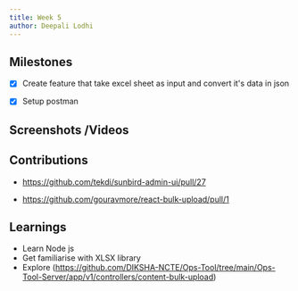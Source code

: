 ```yaml
---
title: Week 5
author: Deepali Lodhi
---
```


## Milestones
- [x] Create feature that take excel sheet as input and convert it's data in json
- [x] Setup postman


## Screenshots /Videos 


## Contributions

- https://github.com/tekdi/sunbird-admin-ui/pull/27

- https://github.com/gouravmore/react-bulk-upload/pull/1

## Learnings
- Learn Node js
- Get familiarise with XLSX library
- Explore (https://github.com/DIKSHA-NCTE/Ops-Tool/tree/main/Ops-Tool-Server/app/v1/controllers/content-bulk-upload)
